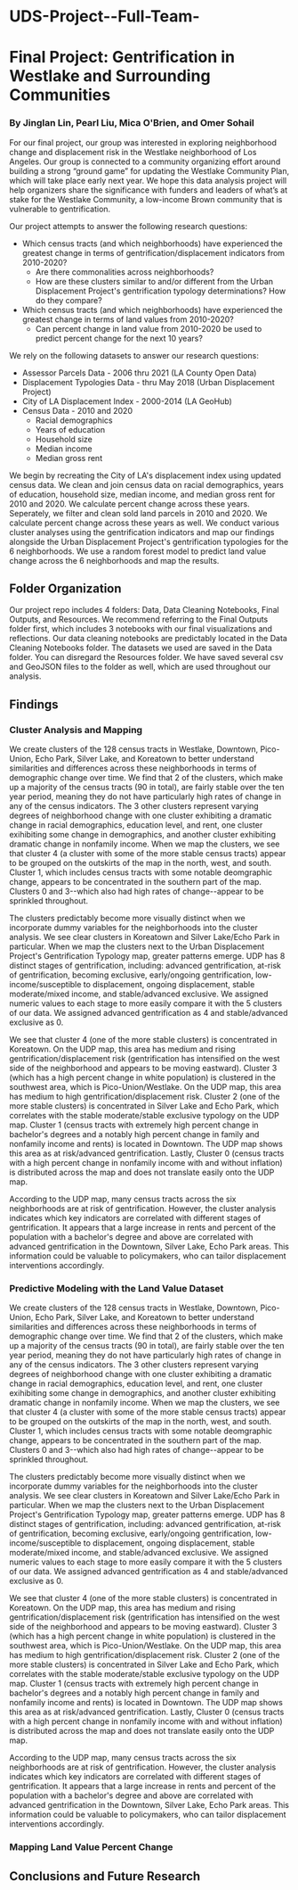 # UDS-Project--Full-Team-

# Final Project: Gentrification in Westlake and Surrounding Communities

### By Jinglan Lin, Pearl Liu, Mica O'Brien, and Omer Sohail

For our final project, our group was interested in exploring neighborhood change and displacement risk in the Westlake neighborhood of Los Angeles. Our group is connected to a community organizing effort around building a strong “ground game” for updating the Westlake Community Plan, which will take place early next year. We hope this data analysis project will help organizers share the significance with funders and leaders of what’s at stake for the Westlake Community, a low-income Brown community that is vulnerable to gentrification.  

Our project attempts to answer the following research questions: 

 - Which census tracts (and which neighborhoods) have experienced the greatest change in terms of gentrification/displacement indicators from 2010-2020? 
     - Are there commonalities across neighborhoods?
     - How are these clusters similar to and/or different from the Urban Displacement Project's gentrification typology determinations? How do they compare? 
 - Which census tracts (and which neighborhoods) have experienced the greatest change in terms of land values from 2010-2020? 
     - Can percent change in land value from 2010-2020 be used to predict percent change for the next 10 years? 

We rely on the following datasets to answer our research questions: 

 - Assessor Parcels Data - 2006 thru 2021 (LA County Open Data)
 - Displacement Typologies Data - thru May 2018 (Urban Displacement Project)
 - City of LA Displacement Index - 2000-2014 (LA GeoHub) 
 - Census Data - 2010 and 2020
    - Racial demographics 
    - Years of education
    - Household size 
    - Median income
    - Median gross rent

We begin by recreating the City of LA's displacement index using updated census data. We clean and join census data on racial demographics, years of education, household size, median income, and median gross rent for 2010 and 2020. We calculate percent change across these years. Seperately, we filter and clean sold land parcels in 2010 and 2020. We calculate percent change across these years as well. We conduct various cluster analyses using the gentrification indicators and map our findings alongside the Urban Displacement Project's gentrification typologies for the 6 neighborhoods. We use a random forest model to predict land value change across the 6 neighborhoods and map the results. 

## Folder Organization

Our project repo includes 4 folders: Data, Data Cleaning Notebooks, Final Outputs, and Resources. We recommend referring to the Final Outputs folder first, which includes 3 notebooks with our final visualizations and reflections. Our data cleaning notebooks are predictably located in the Data Cleaning Notebooks folder. The datasets we used are saved in the Data folder. You can disregard the Resources folder. We have saved several csv and GeoJSON files to the folder as well, which are used throughout our analysis.

## Findings

### Cluster Analysis and Mapping 

We create clusters of the 128 census tracts in Westlake, Downtown, Pico-Union, Echo Park, Silver Lake, and Koreatown to better understand similarities and differences across these neighborhoods in terms of demographic change over time. We find that 2 of the clusters, which make up a majority of the census tracts (90 in total), are fairly stable over the ten year period, meaning they do not have particularly high rates of change in any of the census indicators. The 3 other clusters represent varying degrees of neighborhood change with one cluster exhibiting a dramatic change in racial demographics, education level, and rent, one cluster exihibiting some change in demographics, and another cluster exhibiting dramatic change in nonfamily income. When we map the clusters, we see that cluster 4 (a cluster with some of the more stable census tracts) appear to be grouped on the outskirts of the map in the north, west, and south. Cluster 1, which includes census tracts with some notable deomgraphic change, appears to be concentrated in the southern part of the map. Clusters 0 and 3--which also had high rates of change--appear to be sprinkled throughout.  

The clusters predictably become more visually distinct when we incorporate dummy variables for the neighborhoods into the cluster analysis. We see clear clusters in Koreatown and  Silver Lake/Echo Park in particular. When we map the clusters next to the Urban Displacement Project's Gentrification Typology map, greater patterns emerge. UDP has 8 distinct stages of gentrification, including: advanced gentrification, at-risk of gentrification, becoming exclusive, early/ongoing gentrification, low-income/susceptible to displacement, ongoing displacement, stable moderate/mixed income, and stable/advanced exclusive. We assigned numeric values to each stage to more easily compare it with the 5 clusters of our data. We assigned advanced gentrification as 4 and stable/advanced exclusive as 0. 

We see that cluster 4 (one of the more stable clusters) is concentrated in Koreatown. On the UDP map, this area has medium and rising gentrification/displacement risk (gentrification has intensified on the west side of the neighborhood and appears to be moving eastward). Cluster 3 (which has a high percent change in white population) is clustered in the southwest area, which is Pico-Union/Westlake. On the UDP map, this area has medium to high gentrification/displacement risk. Cluster 2 (one of the more stable clusters) is concentrated in Silver Lake and Echo Park, which correlates with the stable moderate/stable exclusive typology on the UDP map. Cluster 1 (census tracts with extremely high percent change in bachelor's degrees and a notably high percent change in family and nonfamily income and rents) is located in Downtown. The UDP map shows this area as at risk/advanced gentrification. Lastly, Cluster 0 (census tracts with a high percent change in nonfamily income with and without inflation) is distributed across the map and does not translate easily onto the UDP map.

According to the UDP map, many census tracts across the six neighborhoods are at risk of gentrification. However, the cluster analysis indicates which key indicators are correlated with different stages of gentrification. It appears that a large increase in rents and percent of the population with a bachelor's degree and above are correlated with advanced gentrification in the Downtown, Silver Lake, Echo Park areas. This information could be valuable to policymakers, who can tailor displacement interventions accordingly.   

### Predictive Modeling with the Land Value Dataset

We create clusters of the 128 census tracts in Westlake, Downtown, Pico-Union, Echo Park, Silver Lake, and Koreatown to better understand similarities and differences across these neighborhoods in terms of demographic change over time. We find that 2 of the clusters, which make up a majority of the census tracts (90 in total), are fairly stable over the ten year period, meaning they do not have particularly high rates of change in any of the census indicators. The 3 other clusters represent varying degrees of neighborhood change with one cluster exhibiting a dramatic change in racial demographics, education level, and rent, one cluster exihibiting some change in demographics, and another cluster exhibiting dramatic change in nonfamily income. When we map the clusters, we see that cluster 4 (a cluster with some of the more stable census tracts) appear to be grouped on the outskirts of the map in the north, west, and south. Cluster 1, which includes census tracts with some notable deomgraphic change, appears to be concentrated in the southern part of the map. Clusters 0 and 3--which also had high rates of change--appear to be sprinkled throughout.

The clusters predictably become more visually distinct when we incorporate dummy variables for the neighborhoods into the cluster analysis. We see clear clusters in Koreatown and Silver Lake/Echo Park in particular. When we map the clusters next to the Urban Displacement Project's Gentrification Typology map, greater patterns emerge. UDP has 8 distinct stages of gentrification, including: advanced gentrification, at-risk of gentrification, becoming exclusive, early/ongoing gentrification, low-income/susceptible to displacement, ongoing displacement, stable moderate/mixed income, and stable/advanced exclusive. We assigned numeric values to each stage to more easily compare it with the 5 clusters of our data. We assigned advanced gentrification as 4 and stable/advanced exclusive as 0.

We see that cluster 4 (one of the more stable clusters) is concentrated in Koreatown. On the UDP map, this area has medium and rising gentrification/displacement risk (gentrification has intensified on the west side of the neighborhood and appears to be moving eastward). Cluster 3 (which has a high percent change in white population) is clustered in the southwest area, which is Pico-Union/Westlake. On the UDP map, this area has medium to high gentrification/displacement risk. Cluster 2 (one of the more stable clusters) is concentrated in Silver Lake and Echo Park, which correlates with the stable moderate/stable exclusive typology on the UDP map. Cluster 1 (census tracts with extremely high percent change in bachelor's degrees and a notably high percent change in family and nonfamily income and rents) is located in Downtown. The UDP map shows this area as at risk/advanced gentrification. Lastly, Cluster 0 (census tracts with a high percent change in nonfamily income with and without inflation) is distributed across the map and does not translate easily onto the UDP map.

According to the UDP map, many census tracts across the six neighborhoods are at risk of gentrification. However, the cluster analysis indicates which key indicators are correlated with different stages of gentrification. It appears that a large increase in rents and percent of the population with a bachelor's degree and above are correlated with advanced gentrification in the Downtown, Silver Lake, Echo Park areas. This information could be valuable to policymakers, who can tailor displacement interventions accordingly.

### Mapping Land Value Percent Change

## Conclusions and Future Research
